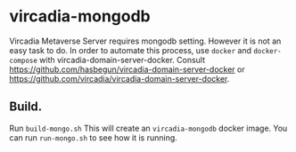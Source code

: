 # vircadia-mongodb
Vircadia Metaverse Server requires mongodb setting. However it is not an easy task to do. In order to automate this process, use `docker` and `docker-compose` with vircadia-domain-server-docker. Consult https://github.com/hasbegun/vircadia-domain-server-docker or https://github.com/vircadia/vircadia-domain-server-docker.

## Build.
Run ```build-mongo.sh``` This will create an `vircadia-mongodb` docker image.
You can run `run-mongo.sh` to see how it is running.
